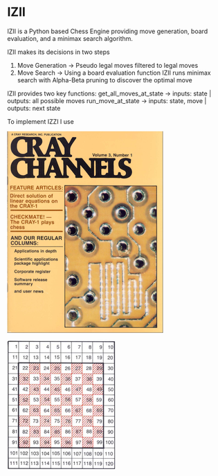 # IZII

IZII is a Python based Chess Engine providing move generation, board evaluation, and a minimax search algorithm.

IZII makes its decisions in two steps 
1. Move Generation -> Pseudo legal moves filtered to legal moves
2. Move Search -> Using a board evaluation function IZII runs minimax search with Alpha-Beta pruning to discover the optimal move

IZII provides two key functions:
get_all_moves_at_state -> inputs: state | outputs: all possible moves
run_move_at_state -> inputs: state, move | outputs: next state

To implement IZZI I use

![120sqboard](/images/cray.png?raw=true "120 square board")

![120sqboard](/images/120sqboard.png?raw=true "120 square board")
